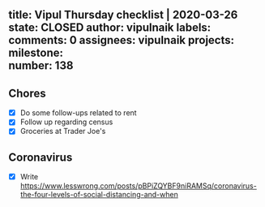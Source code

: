 title:	Vipul Thursday checklist | 2020-03-26
state:	CLOSED
author:	vipulnaik
labels:	
comments:	0
assignees:	vipulnaik
projects:	
milestone:	
number:	138
--
## Chores

- [x] Do some follow-ups related to rent
- [x] Follow up regarding census
- [x] Groceries at Trader Joe's

## Coronavirus

- [x] Write https://www.lesswrong.com/posts/pBPiZQYBF9niRAMSq/coronavirus-the-four-levels-of-social-distancing-and-when
